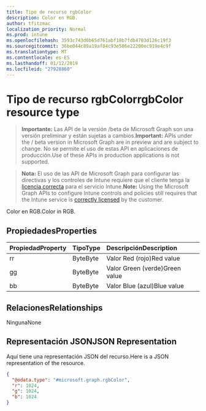 ```yaml
---
title: Tipo de recurso rgbColor
description: Color en RGB.
author: tfitzmac
localization_priority: Normal
ms.prod: intune
ms.openlocfilehash: 3593c743d0b65d761abf18b7fdb4783d126c19f3
ms.sourcegitcommit: 36be044c89a19af84c93e586e22200ec919e4c9f
ms.translationtype: MT
ms.contentlocale: es-ES
ms.lasthandoff: 01/12/2019
ms.locfileid: "27928860"
---
```

# <a name="rgbcolor-resource-type"></a><span data-ttu-id="35096-103">Tipo de recurso rgbColor</span><span class="sxs-lookup"><span data-stu-id="35096-103">rgbColor resource type</span></span>

> <span data-ttu-id="35096-104">**Importante:** Las API de la versión /beta de Microsoft Graph son una versión preliminar y están sujetas a cambios.</span><span class="sxs-lookup"><span data-stu-id="35096-104">**Important:** APIs under the / beta version in Microsoft Graph are in preview and are subject to change.</span></span> <span data-ttu-id="35096-105">No se permite el uso de estas API en aplicaciones de producción.</span><span class="sxs-lookup"><span data-stu-id="35096-105">Use of these APIs in production applications is not supported.</span></span>

> <span data-ttu-id="35096-106">**Nota:** El uso de las API de Microsoft Graph para configurar las directivas y los controles de Intune requiere que el cliente tenga la [licencia correcta](https://go.microsoft.com/fwlink/?linkid=839381) para el servicio Intune.</span><span class="sxs-lookup"><span data-stu-id="35096-106">**Note:** Using the Microsoft Graph APIs to configure Intune controls and policies still requires that the Intune service is [correctly licensed](https://go.microsoft.com/fwlink/?linkid=839381) by the customer.</span></span>

<span data-ttu-id="35096-107">Color en RGB.</span><span class="sxs-lookup"><span data-stu-id="35096-107">Color in RGB.</span></span>
## <a name="properties"></a><span data-ttu-id="35096-108">Propiedades</span><span class="sxs-lookup"><span data-stu-id="35096-108">Properties</span></span>
|<span data-ttu-id="35096-109">Propiedad</span><span class="sxs-lookup"><span data-stu-id="35096-109">Property</span></span>|<span data-ttu-id="35096-110">Tipo</span><span class="sxs-lookup"><span data-stu-id="35096-110">Type</span></span>|<span data-ttu-id="35096-111">Descripción</span><span class="sxs-lookup"><span data-stu-id="35096-111">Description</span></span>|
|:---|:---|:---|
|<span data-ttu-id="35096-112">r</span><span class="sxs-lookup"><span data-stu-id="35096-112">r</span></span>|<span data-ttu-id="35096-113">Byte</span><span class="sxs-lookup"><span data-stu-id="35096-113">Byte</span></span>|<span data-ttu-id="35096-114">Valor Red (rojo)</span><span class="sxs-lookup"><span data-stu-id="35096-114">Red value</span></span>|
|<span data-ttu-id="35096-115">g</span><span class="sxs-lookup"><span data-stu-id="35096-115">g</span></span>|<span data-ttu-id="35096-116">Byte</span><span class="sxs-lookup"><span data-stu-id="35096-116">Byte</span></span>|<span data-ttu-id="35096-117">Valor Green (verde)</span><span class="sxs-lookup"><span data-stu-id="35096-117">Green value</span></span>|
|<span data-ttu-id="35096-118">b</span><span class="sxs-lookup"><span data-stu-id="35096-118">b</span></span>|<span data-ttu-id="35096-119">Byte</span><span class="sxs-lookup"><span data-stu-id="35096-119">Byte</span></span>|<span data-ttu-id="35096-120">Valor Blue (azul)</span><span class="sxs-lookup"><span data-stu-id="35096-120">Blue value</span></span>|

## <a name="relationships"></a><span data-ttu-id="35096-121">Relaciones</span><span class="sxs-lookup"><span data-stu-id="35096-121">Relationships</span></span>
<span data-ttu-id="35096-122">Ninguna</span><span class="sxs-lookup"><span data-stu-id="35096-122">None</span></span>
## <a name="json-representation"></a><span data-ttu-id="35096-123">Representación JSON</span><span class="sxs-lookup"><span data-stu-id="35096-123">JSON Representation</span></span>
<span data-ttu-id="35096-124">Aquí tiene una representación JSON del recurso.</span><span class="sxs-lookup"><span data-stu-id="35096-124">Here is a JSON representation of the resource.</span></span>
<!-- {
  "blockType": "resource",
  "@odata.type": "microsoft.graph.rgbColor"
}
-->
``` json
{
  "@odata.type": "#microsoft.graph.rgbColor",
  "r": 1024,
  "g": 1024,
  "b": 1024
}
```





